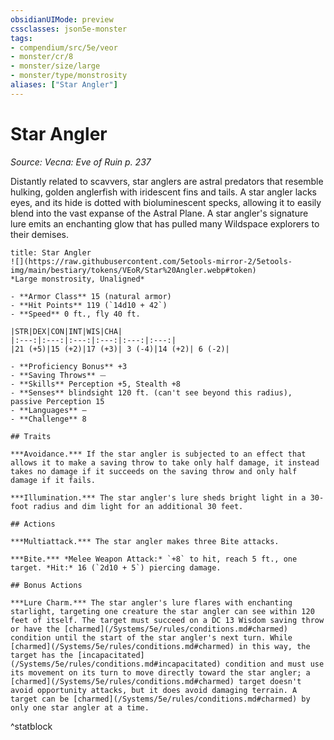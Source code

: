 ```yaml
---
obsidianUIMode: preview
cssclasses: json5e-monster
tags:
- compendium/src/5e/veor
- monster/cr/8
- monster/size/large
- monster/type/monstrosity
aliases: ["Star Angler"]
---
```

# Star Angler
*Source: Vecna: Eve of Ruin p. 237*  

Distantly related to scavvers, star anglers are astral predators that resemble hulking, golden anglerfish with iridescent fins and tails. A star angler lacks eyes, and its hide is dotted with bioluminescent specks, allowing it to easily blend into the vast expanse of the Astral Plane. A star angler's signature lure emits an enchanting glow that has pulled many Wildspace explorers to their demises.

```ad-statblock
title: Star Angler
![](https://raw.githubusercontent.com/5etools-mirror-2/5etools-img/main/bestiary/tokens/VEoR/Star%20Angler.webp#token)
*Large monstrosity, Unaligned*

- **Armor Class** 15 (natural armor)
- **Hit Points** 119 (`14d10 + 42`)
- **Speed** 0 ft., fly 40 ft.

|STR|DEX|CON|INT|WIS|CHA|
|:---:|:---:|:---:|:---:|:---:|:---:|
|21 (+5)|15 (+2)|17 (+3)| 3 (-4)|14 (+2)| 6 (-2)|

- **Proficiency Bonus** +3
- **Saving Throws** ⏤
- **Skills** Perception +5, Stealth +8
- **Senses** blindsight 120 ft. (can't see beyond this radius), passive Perception 15
- **Languages** —
- **Challenge** 8

## Traits

***Avoidance.*** If the star angler is subjected to an effect that allows it to make a saving throw to take only half damage, it instead takes no damage if it succeeds on the saving throw and only half damage if it fails.

***Illumination.*** The star angler's lure sheds bright light in a 30- foot radius and dim light for an additional 30 feet.

## Actions

***Multiattack.*** The star angler makes three Bite attacks.

***Bite.*** *Melee Weapon Attack:* `+8` to hit, reach 5 ft., one target. *Hit:* 16 (`2d10 + 5`) piercing damage.

## Bonus Actions

***Lure Charm.*** The star angler's lure flares with enchanting starlight, targeting one creature the star angler can see within 120 feet of itself. The target must succeed on a DC 13 Wisdom saving throw or have the [charmed](/Systems/5e/rules/conditions.md#charmed) condition until the start of the star angler's next turn. While [charmed](/Systems/5e/rules/conditions.md#charmed) in this way, the target has the [incapacitated](/Systems/5e/rules/conditions.md#incapacitated) condition and must use its movement on its turn to move directly toward the star angler; a [charmed](/Systems/5e/rules/conditions.md#charmed) target doesn't avoid opportunity attacks, but it does avoid damaging terrain. A target can be [charmed](/Systems/5e/rules/conditions.md#charmed) by only one star angler at a time.
```
^statblock